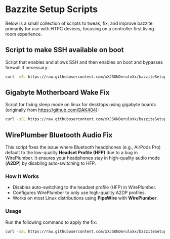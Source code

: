 # Bazzite Setup Scripts

Below is a small collection of scripts to tweak, fix, and improve bazzite primarily for use with HTPC devices, focusing on a controller first living room experience.

## Script to make SSH available on boot

Script that enables and allows SSH and then enables on boot and bypasses firewall if necessary:

```bash
curl -sSL https://raw.githubusercontent.com/xXJSONDeruloXx/bazziteSetupScripts/main/setupSSH.sh | sudo bash
```

## Gigabyte Motherboard Wake Fix

Script for fixing sleep mode on linux for desktops using gigabyte boards (originally from https://github.com/DAK404):

```bash
curl -sSL https://raw.githubusercontent.com/xXJSONDeruloXx/bazziteSetupScripts/main/gigabyteWakeFix.sh | sudo bash
```

## WirePlumber Bluetooth Audio Fix

This script fixes the issue where Bluetooth headphones (e.g., AirPods Pro) default to the low-quality **Headset Profile (HFP)** due to a bug in WirePlumber. It ensures your headphones stay in high-quality audio mode (**A2DP**) by disabling auto-switching to HFP.

### How It Works
- Disables auto-switching to the headset profile (HFP) in WirePlumber.
- Configures WirePlumber to only use high-quality A2DP profiles.
- Works on most Linux distributions using **PipeWire** with **WirePlumber**.

### Usage

Run the following command to apply the fix:

```bash
curl -sSL https://raw.githubusercontent.com/xXJSONDeruloXx/bazziteSetupScripts/main/fix-bluetooth-audio.sh | sudo bash
```